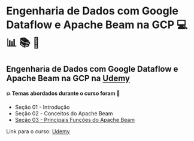 # Engenharia de Dados com Google Dataflow e Apache Beam na GCP  💻 :bar_chart: :books: :game_die:
## Engenharia de Dados com Google Dataflow e Apache Beam na GCP na [Udemy](https://www.udemy.com/course/engenharia-de-dados-com-apache-beam-google-dataflow-gcp/)
#### :boom: Temas abordados durante o curso foram :rocket:
- Seção 01 - Introdução
- Seção 02 - Conceitos do Apache Beam
- [Seção 03 - Principais Funções do Apache Beam]() 

Link para o curso: [Udemy](https://www.udemy.com/course/engenharia-de-dados-com-apache-beam-google-dataflow-gcp/)
